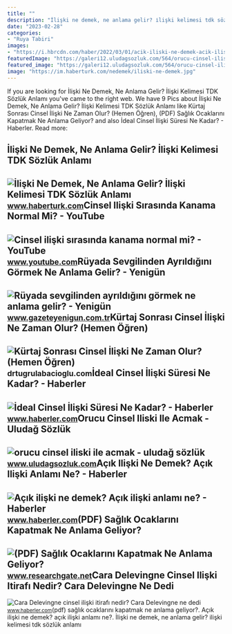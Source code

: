 ```yaml
---
title: ""
description: "İlişki ne demek, ne anlama gelir? i̇lişki kelimesi tdk sözlük anlamı"
date: "2023-02-28"
categories:
- "Ruya Tabiri"
images:
- "https://i.hbrcdn.com/haber/2022/03/01/acik-iliski-ne-demek-acik-iliski-anlami-ne-14766179_7790_amp.jpg"
featuredImage: "https://galeri12.uludagsozluk.com/564/orucu-cinsel-iliski-ile-acmak_983733.jpg"
featured_image: "https://galeri12.uludagsozluk.com/564/orucu-cinsel-iliski-ile-acmak_983733.jpg"
image: "https://im.haberturk.com/nedemek/iliski-ne-demek.jpg"
---
```


If you are looking for İlişki Ne Demek, Ne Anlama Gelir? İlişki Kelimesi TDK Sözlük Anlamı you've came to the right web. We have 9 Pics about İlişki Ne Demek, Ne Anlama Gelir? İlişki Kelimesi TDK Sözlük Anlamı like Kürtaj Sonrası Cinsel İlişki Ne Zaman Olur? (Hemen Öğren), (PDF) Sağlık Ocaklarını Kapatmak Ne Anlama Geliyor? and also İdeal Cinsel İlişki Süresi Ne Kadar? - Haberler. Read more:

İlişki Ne Demek, Ne Anlama Gelir? İlişki Kelimesi TDK Sözlük Anlamı
-------------------------------------------------------------------

 ![İlişki Ne Demek, Ne Anlama Gelir? İlişki Kelimesi TDK Sözlük Anlamı](https://im.haberturk.com/nedemek/iliski-ne-demek.jpg) <small>www.haberturk.com</small>Cinsel Ilişki Sırasında Kanama Normal Mi? - YouTube
---------------------------------------------------

 ![Cinsel ilişki sırasında kanama normal mi? - YouTube](https://i.ytimg.com/vi/sHmBYadTUVI/maxresdefault.jpg) <small>www.youtube.com</small>Rüyada Sevgilinden Ayrıldığını Görmek Ne Anlama Gelir? - Yenigün
----------------------------------------------------------------

 ![Rüyada sevgilinden ayrıldığını görmek ne anlama gelir? - Yenigün](https://gazeteyeniguncomtr.teimg.com/gazeteyenigun-com-tr/uploads/2023/04/yenigun-gazetesi-izmir-cinsel-iliski.jpg) <small>www.gazeteyenigun.com.tr</small>Kürtaj Sonrası Cinsel İlişki Ne Zaman Olur? (Hemen Öğren)
---------------------------------------------------------

 ![Kürtaj Sonrası Cinsel İlişki Ne Zaman Olur? (Hemen Öğren)](https://drtugrulabacioglu.com/wp-content/uploads/2019/10/kurtaj-sonrasi-cinsel-iliski.jpg) <small>drtugrulabacioglu.com</small>İdeal Cinsel İlişki Süresi Ne Kadar? - Haberler
-----------------------------------------------

 ![İdeal Cinsel İlişki Süresi Ne Kadar? - Haberler](https://i.hbrcdn.com/haber/2016/05/30/ideal-cinsel-iliski-suresi-ne-kadar-8482836_x_4333_amp.jpg) <small>www.haberler.com</small>Orucu Cinsel Iliski Ile Acmak - Uludağ Sözlük
---------------------------------------------

 ![orucu cinsel iliski ile acmak - uludağ sözlük](https://galeri12.uludagsozluk.com/564/orucu-cinsel-iliski-ile-acmak_983733.jpg) <small>www.uludagsozluk.com</small>Açık Ilişki Ne Demek? Açık Ilişki Anlamı Ne? - Haberler
-------------------------------------------------------

 ![Açık ilişki ne demek? Açık ilişki anlamı ne? - Haberler](https://i.hbrcdn.com/haber/2022/03/01/acik-iliski-ne-demek-acik-iliski-anlami-ne-14766179_7790_amp.jpg) <small>www.haberler.com</small>(PDF) Sağlık Ocaklarını Kapatmak Ne Anlama Geliyor?
---------------------------------------------------

 ![(PDF) Sağlık Ocaklarını Kapatmak Ne Anlama Geliyor?](https://i1.rgstatic.net/publication/333380895_Saglik_Ocaklarini_Kapatmak_Ne_Anlama_Geliyor/links/5ce991f9a6fdccc9ddcff0da/largepreview.png) <small>www.researchgate.net</small>Cara Delevingne Cinsel Ilişki Itirafı Nedir? Cara Delevingne Ne Dedi
--------------------------------------------------------------------

 ![Cara Delevingne cinsel ilişki itirafı nedir? Cara Delevingne ne dedi](https://i.hbrcdn.com/haber/2022/04/25/cara-delevingne-cinsel-iliski-itirafi-nedir-cara-14896545_9095_amp.jpg) <small>www.haberler.com</small>(pdf) sağlık ocaklarını kapatmak ne anlama geliyor?. Açık ilişki ne demek? açık ilişki anlamı ne?. İlişki ne demek, ne anlama gelir? i̇lişki kelimesi tdk sözlük anlamı
